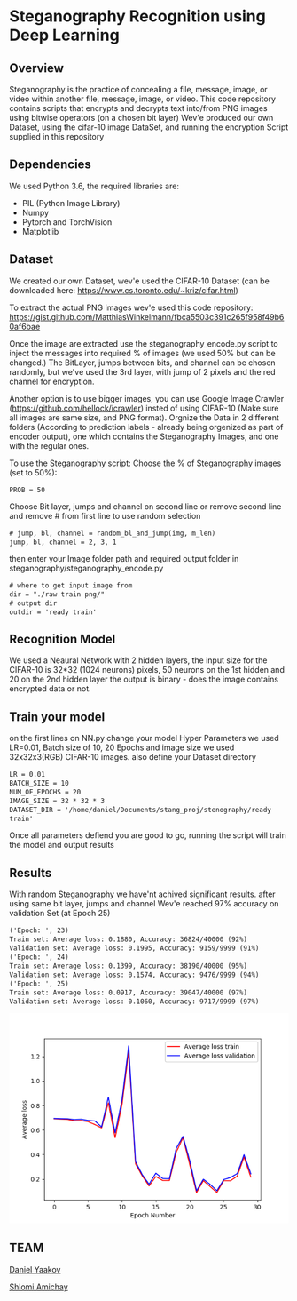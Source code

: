 # Steganography Recognition using Deep Learning

## Overview

Steganography is the practice of concealing a file, message, image, or video within another file, message, image, or video.
This code repository contains scripts that encrypts and decrypts text into/from PNG images using bitwise operators (on a chosen bit layer)
Wev'e produced our own Dataset, using the cifar-10 image DataSet, and running the encryption Script supplied in this repository

## Dependencies 
We used Python 3.6, the required libraries are:
- PIL (Python Image Library) 
- Numpy
- Pytorch and TorchVision
- Matplotlib

## Dataset
We created our own Dataset, wev'e used the CIFAR-10 Dataset (can be downloaded here: https://www.cs.toronto.edu/~kriz/cifar.html) 

To extract the actual PNG images wev'e used this code repository: https://gist.github.com/MatthiasWinkelmann/fbca5503c391c265f958f49b60af6bae

Once the image are extracted use the steganography_encode.py script to inject the messages into required % of images (we used 50% but can be changed.)
The BitLayer, jumps between bits, and channel can be chosen randomly, but we've used the 3rd layer, with jump of 2 pixels and the red channel for encryption.

Another option is to use bigger images, you can use Google Image Crawler (https://github.com/hellock/icrawler) insted of using CIFAR-10 (Make sure all images are same size, and PNG format).
Orgnize the Data in 2 different folders (According to prediction labels - already being orgenized as part of encoder output), one which contains the Steganography Images, and one with the regular ones.

To use the Steganography script:
Choose the % of Steganography images (set to 50%):
```
PROB = 50
```

Choose Bit layer, jumps and channel on second line or remove second line and remove # from first line to use random selection
```
# jump, bl, channel = random_bl_and_jump(img, m_len)
jump, bl, channel = 2, 3, 1
```

then enter your Image folder path and required output folder in steganography/steganography_encode.py
```
# where to get input image from
dir = "./raw train png/"
# output dir
outdir = 'ready train'
```

## Recognition Model
We used a Neaural Network with 2 hidden layers, the input size for the CIFAR-10 is 32*32 (1024 neurons) pixels, 50 neurons on the 1st hidden and 20 on the 2nd hidden layer
the output is binary - does the image contains encrypted data or not.


## Train your model
on the first lines on NN.py change your model Hyper Parameters we used LR=0.01, Batch size of 10, 20 Epochs and image size we used 32x32x3(RGB) CIFAR-10 images.
also define your Dataset directory
```
LR = 0.01
BATCH_SIZE = 10
NUM_OF_EPOCHS = 20
IMAGE_SIZE = 32 * 32 * 3
DATASET_DIR = '/home/daniel/Documents/stang_proj/stenography/ready train'
```

Once all parameters defiend you are good to go, running the script will train the model and output results

## Results
With random Steganography we have'nt achived significant results.
after using same bit layer, jumps and channel Wev'e reached 97% accuracy on validation Set (at Epoch 25)

```
('Epoch: ', 23)
Train set: Average loss: 0.1880, Accuracy: 36824/40000 (92%)
Validation set: Average loss: 0.1995, Accuracy: 9159/9999 (91%)
('Epoch: ', 24)
Train set: Average loss: 0.1399, Accuracy: 38190/40000 (95%)
Validation set: Average loss: 0.1574, Accuracy: 9476/9999 (94%)
('Epoch: ', 25)
Train set: Average loss: 0.0917, Accuracy: 39047/40000 (97%)
Validation set: Average loss: 0.1060, Accuracy: 9717/9999 (97%)
```

![alt text](./Results/plt.png)


## TEAM
[Daniel Yaakov](https://github.com/danielYaakov) 

[Shlomi Amichay](https://github.com/ShlomiAmichay)
